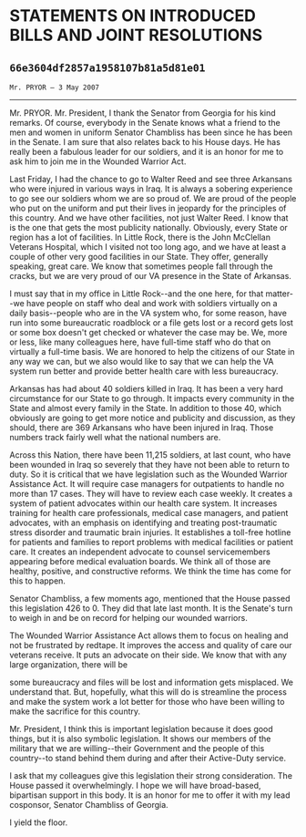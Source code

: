 # STATEMENTS ON INTRODUCED BILLS AND JOINT RESOLUTIONS
## `66e3604df2857a1958107b81a5d81e01`
`Mr. PRYOR — 3 May 2007`

---


Mr. PRYOR. Mr. President, I thank the Senator from Georgia for his 
kind remarks. Of course, everybody in the Senate knows what a friend to 
the men and women in uniform Senator Chambliss has been since he has 
been in the Senate. I am sure that also relates back to his House days. 
He has really been a fabulous leader for our soldiers, and it is an 
honor for me to ask him to join me in the Wounded Warrior Act.

Last Friday, I had the chance to go to Walter Reed and see three 
Arkansans who were injured in various ways in Iraq. It is always a 
sobering experience to go see our soldiers whom we are so proud of. We 
are proud of the people who put on the uniform and put their lives in 
jeopardy for the principles of this country. And we have other 
facilities, not just Walter Reed. I know that is the one that gets the 
most publicity nationally. Obviously, every State or region has a lot 
of facilities. In Little Rock, there is the John McClellan Veterans 
Hospital, which I visited not too long ago, and we have at least a 
couple of other very good facilities in our State. They offer, 
generally speaking, great care. We know that sometimes people fall 
through the cracks, but we are very proud of our VA presence in the 
State of Arkansas.

I must say that in my office in Little Rock--and the one here, for 
that matter--we have people on staff who deal and work with soldiers 
virtually on a daily basis--people who are in the VA system who, for 
some reason, have run into some bureaucratic roadblock or a file gets 
lost or a record gets lost or some box doesn't get checked or whatever 
the case may be. We, more or less, like many colleagues here, have 
full-time staff who do that on virtually a full-time basis. We are 
honored to help the citizens of our State in any way we can, but we 
also would like to say that we can help the VA system run better and 
provide better health care with less bureaucracy.

Arkansas has had about 40 soldiers killed in Iraq. It has been a very 
hard circumstance for our State to go through. It impacts every 
community in the State and almost every family in the State. In 
addition to those 40, which obviously are going to get more notice and 
publicity and discussion, as they should, there are 369 Arkansans who 
have been injured in Iraq. Those numbers track fairly well what the 
national numbers are.

Across this Nation, there have been 11,215 soldiers, at last count, 
who have been wounded in Iraq so severely that they have not been able 
to return to duty. So it is critical that we have legislation such as 
the Wounded Warrior Assistance Act. It will require case managers for 
outpatients to handle no more than 17 cases. They will have to review 
each case weekly. It creates a system of patient advocates within our 
health care system. It increases training for health care 
professionals, medical case managers, and patient advocates, with an 
emphasis on identifying and treating post-traumatic stress disorder and 
traumatic brain injuries. It establishes a toll-free hotline for 
patients and families to report problems with medical facilities or 
patient care. It creates an independent advocate to counsel 
servicemembers appearing before medical evaluation boards. We think all 
of those are healthy, positive, and constructive reforms. We think the 
time has come for this to happen.

Senator Chambliss, a few moments ago, mentioned that the House passed 
this legislation 426 to 0. They did that late last month. It is the 
Senate's turn to weigh in and be on record for helping our wounded 
warriors.

The Wounded Warrior Assistance Act allows them to focus on healing 
and not be frustrated by redtape. It improves the access and quality of 
care our veterans receive. It puts an advocate on their side. We know 
that with any large organization, there will be


some bureaucracy and files will be lost and information gets misplaced. 
We understand that. But, hopefully, what this will do is streamline the 
process and make the system work a lot better for those who have been 
willing to make the sacrifice for this country.

Mr. President, I think this is important legislation because it does 
good things, but it is also symbolic legislation. It shows our members 
of the military that we are willing--their Government and the people of 
this country--to stand behind them during and after their Active-Duty 
service.

I ask that my colleagues give this legislation their strong 
consideration. The House passed it overwhelmingly. I hope we will have 
broad-based, bipartisan support in this body. It is an honor for me to 
offer it with my lead cosponsor, Senator Chambliss of Georgia.

I yield the floor.